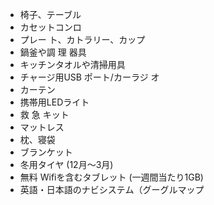 * 椅子、テーブル
* カセットコンロ
* プレー ト、カトラリー、カップ
* 鍋釜や調 理 器具
* キッチンタオルや清掃用具
* チャージ用USB ポート/カーラジ オ
* カーテン
* 携帯用LEDライト
* 救 急 キット
* マットレス
* 枕、寝袋
* ブランケット
* 冬用タイヤ (12月～3月)
* 無料 Wifiを含むタブレット (一週間当たり1GB)
* 英語・日本語のナビシステム（グーグルマップ